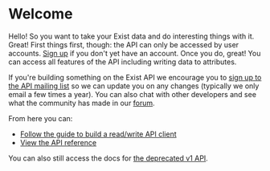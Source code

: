 # Welcome


Hello! So you want to take your Exist data and do interesting things with it. Great!
First things first, though: the API can only be accessed by user accounts. [Sign up](https://exist.io) if you don't yet have an account.
Once you do, great! You can access all features of the API including writing data to attributes.

If you're building something on the Exist API we encourage you to [sign up to the API mailing list](https://confirmsubscription.com/h/t/2E3A4057D66FD499)
so we can update you on any changes (typically we only email a few times a year). You can also chat with other developers and see what the community has made in our [forum](https://forum.exist.io).

From here you can:

- [Follow the guide to build a read/write API client](/guide/)
- [View the API reference](/reference/important_values/)


You can also still access the docs for [the deprecated v1 API](/deprecated/v1/).
